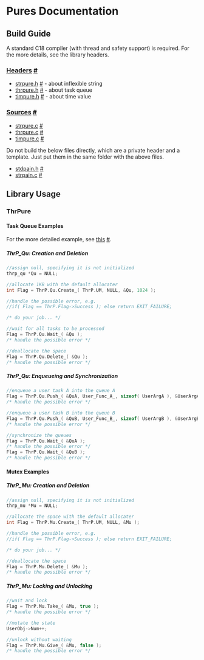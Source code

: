 ﻿# Pures Documentation

## Build Guide

A standard C18 compiler (with thread and safety support) is required. For the more details, see the library headers.

### [Headers](./Headers) [#](http://github.com/dlOuOlb/Pures/tree/master/Headers)

- [strpure.h](./Headers/strpure.h) [#](http://github.com/dlOuOlb/Pures/tree/master/Headers/strpure.h) - about inflexible string
- [thrpure.h](./Headers/thrpure.h) [#](http://github.com/dlOuOlb/Pures/tree/master/Headers/thrpure.h) - about task queue
- [timpure.h](./Headers/timpure.h) [#](http://github.com/dlOuOlb/Pures/tree/master/Headers/timpure.h) - about time value

### [Sources](./Sources) [#](http://github.com/dlOuOlb/Pures/tree/master/Sources)

- [strpure.c](./Sources/strpure.c) [#](http://github.com/dlOuOlb/Pures/tree/master/Sources/strpure.c)
- [thrpure.c](./Sources/thrpure.c) [#](http://github.com/dlOuOlb/Pures/tree/master/Sources/thrpure.c)
- [timpure.c](./Sources/timpure.c) [#](http://github.com/dlOuOlb/Pures/tree/master/Sources/timpure.c)

Do not build the below files directly, which are a private header and a template. Just put them in the same folder with the above files.

- [stdpain.h](./Sources/stdpain.h) [#](http://github.com/dlOuOlb/Pures/tree/master/Sources/stdpain.h)
- [strpain.c](./Sources/strpain.c) [#](http://github.com/dlOuOlb/Pures/tree/master/Sources/strpain.c)

## Library Usage

### ThrPure

#### Task Queue Examples

For the more detailed example, see [this](./Mains/threading.c) [#](http://github.com/dlOuOlb/Pures/blob/master/Mains/threading.c).

##### ThrP_Qu: Creation and Deletion

```c
//assign null, specifying it is not initialized
thrp_qu *Qu = NULL;

//allocate 1KB with the default allocater
int Flag = ThrP.Qu.Create_( ThrP.UM, NULL, &Qu, 1024 );

//handle the possible error, e.g.
//if( Flag == ThrP.Flag->Success ); else return EXIT_FAILURE;

/* do your job... */

//wait for all tasks to be processed
Flag = ThrP.Qu.Wait_( &Qu );
/* handle the possible error */

//deallocate the space
Flag = ThrP.Qu.Delete_( &Qu );
/* handle the possible error */
```

##### ThrP_Qu: Enqueueing and Synchronization

```c
//enqueue a user task A into the queue A
Flag = ThrP.Qu.Push_( &QuA, User_Func_A_, sizeof( UserArgA ), &UserArgA );
/* handle the possible error */

//enqueue a user task B into the queue B
Flag = ThrP.Qu.Push_( &QuB, User_Func_B_, sizeof( UserArgB ), &UserArgB );
/* handle the possible error */

//synchronize the queues
Flag = ThrP.Qu.Wait_( &QuA );
/* handle the possible error */
Flag = ThrP.Qu.Wait_( &QuB );
/* handle the possible error */
```

#### Mutex Examples

##### ThrP_Mu: Creation and Deletion

```c
//assign null, specifying it is not initialized
thrp_mu *Mu = NULL;

//allocate the space with the default allocater
int Flag = ThrP.Mu.Create_( ThrP.UM, NULL, &Mu );

//handle the possible error, e.g.
//if( Flag == ThrP.Flag->Success ); else return EXIT_FAILURE;

/* do your job... */

//deallocate the space
Flag = ThrP.Mu.Delete_( &Mu );
/* handle the possible error */
```

##### ThrP_Mu: Locking and Unlocking

```c
//wait and lock
Flag = ThrP.Mu.Take_( &Mu, true );
/* handle the possible error */

//mutate the state
UserObj->Num++;

//unlock without waiting
Flag = ThrP.Mu.Give_( &Mu, false );
/* handle the possible error */
```

